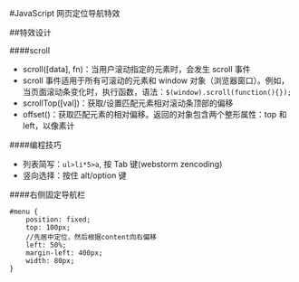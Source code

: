 #JavaScript 网页定位导航特效

##特效设计

####scroll

- scroll([data], fn)：当用户滚动指定的元素时，会发生 scroll 事件
- scroll 事件适用于所有可滚动的元素和 window 对象（浏览器窗口）。例如，当页面滚动条变化时，执行函数，语法：`$(window).scroll(function(){});`
- scrollTop([val])：获取/设置匹配元素相对滚动条顶部的偏移
- offset()：获取匹配元素的相对偏移。返回的对象包含两个整形属性：top 和 left，以像素计

####编程技巧

- 列表简写：`ul>li*5>a`, 按 Tab 键(webstorm zencoding)
- 竖向选择：按住 alt/option 键


####右侧固定导航栏

	#menu {
		position: fixed;
		top: 100px;
		//先居中定位，然后根据content向右偏移
		left: 50%;
		margin-left: 400px;
		width: 80px;
	}
